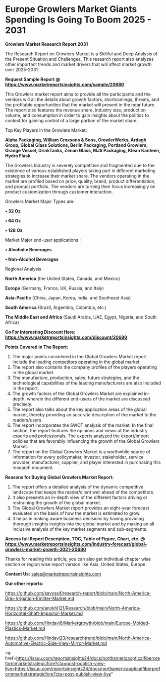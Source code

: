 # Europe Growlers Market Giants Spending Is Going To Boom 2025 - 2031

<strong>Growlers Market Research Report 2031</strong>

The Research Report on Growlers Market is a Skillful and Deep Analysis of the Present Situation and Challenges. This research report also analyzes other important trends and market drivers that will affect market growth over 2025-2031.

<strong>Request Sample Report @ <a href=https://www.marketreportsinsights.com/sample/20680>https://www.marketreportsinsights.com/sample/20680</a></strong>

This Growlers market report aims to provide all the participants and the vendors will all the details about growth factors, shortcomings, threats, and the profitable opportunities that the market will present in the near future. The report also features the revenue share, industry size, production volume, and consumption in order to gain insights about the politics to contest for gaining control of a large portion of the market share.

Top Key Players in the Growlers Market:

<strong>Alpha Packaging, William Croxsons & Sons, GrowlerWerks, Ardagh Group, Global Glass Solutions, Berlin Packaging, Portland Growlers, Orange Vessel, DrinkTanks, Zenan Glass, MJS Packaging, Klean Kanteen, Hydro Flask</strong>

The Growlers Industry is severely competitive and fragmented due to the existence of various established players taking part in different marketing strategies to increase their market share. The vendors operating in the market are profiled based on price, quality, brand, product differentiation, and product portfolio. The vendors are turning their focus increasingly on product customization through customer interaction.

Growlers Market Major Types are:

<strong>• 32 Oz

• 64 Oz

• 128 Oz</strong>

Market Major end-user applications :

<strong>• Alcoholic Beverages

• Non-Alcohol Beverages</strong>

Regional Analysis

</u><strong><b>North America</b></strong> (the United States, Canada, and Mexico)

<strong><b>Europe </b></strong>(Germany, France, UK, Russia, and Italy)

<strong><b>Asia-Pacific</b></strong> (China, Japan, Korea, India, and Southeast Asia)

<strong><b>South America</b></strong> (Brazil, Argentina, Colombia, etc.)

<strong><b>The Middle East and Africa</b></strong> (Saudi Arabia, UAE, Egypt, Nigeria, and South Africa)

<strong>Go For Interesting Discount Here: <a href=https://www.marketreportsinsights.com/discount/20680>https://www.marketreportsinsights.com/discount/20680</a></strong>

<strong>Points Covered in The Report:</strong>
<ol>
  <li>The major points considered in the Global Growlers Market report include the leading competitors operating in the global market.</li>
  <li>The report also contains the company profiles of the players operating in the global market.</li>
  <li>The manufacture, production, sales, future strategies, and the technological capabilities of the leading manufacturers are also included in the report.</li>
  <li>The growth factors of the Global Growlers Market are explained in-depth, wherein the different end-users of the market are discussed precisely.</li>
  <li>The report also talks about the key application areas of the global market, thereby providing an accurate description of the market to the readers/users.</li>
  <li>The report incorporates the SWOT analysis of the market. In the final section, the report features the opinions and views of the industry experts and professionals. The experts analyzed the export/import policies that are favorably influencing the growth of the Global Growlers Market.</li>
  <li>The report on the Global Growlers Market is a worthwhile source of information for every policymaker, investor, stakeholder, service provider, manufacturer, supplier, and player interested in purchasing this research document.</li>
</ol>
<strong>Reasons for Buying Global Growlers Market Report:</strong>

<ol>
  <li>The report offers a detailed analysis of the dynamic competitive landscape that keeps the reader/client well ahead of the competitors.</li>
  <li>It also presents an in-depth view of the different factors driving or restraining the growth of the global market.</li>
  <li>The Global Growlers Market report provides an eight-year forecast evaluated on the basis of how the market is estimated to grow.</li>
  <li>It helps in making aware business decisions by having providing thorough insights insights into the global market and by making an all-inclusive analysis of the key market segments and sub-segments.</li>
</ol>
<strong>Access full Report Description, TOC, Table of Figure, Chart, etc. @ <a href=https://www.marketreportsinsights.com/industry-forecast/global-growlers-market-growth-2021-20680>https://www.marketreportsinsights.com/industry-forecast/global-growlers-market-growth-2021-20680</a></strong>


Thanks for reading this article; you can also get individual chapter wise section or region wise report version like Asia, United States, Europe.

<strong>Contact Us:</strong>
sales@marketreportsinsights.com

<strong>Our other reports:</strong>

<a href=https://github.com/sayysaif/research-report/blob/main/North-America-Drip-Irrigation-Emitter-Market.md>https://github.com/sayysaif/research-report/blob/main/North-America-Drip-Irrigation-Emitter-Market.md</a>

<a href=https://github.com/anokhi121/Research/blob/main/North-America-Horizontal-Shaft-Impactor-Market.md>https://github.com/anokhi121/Research/blob/main/North-America-Horizontal-Shaft-Impactor-Market.md</a>

<a href=https://github.com/Hindavi8/Marketgrowth/blob/main/Europe-Molded-Plastics-Market.md>https://github.com/Hindavi8/Marketgrowth/blob/main/Europe-Molded-Plastics-Market.md</a>

<a href=https://github.com/Hindavi23/researchtrend/blob/main/North-America-Automotive-Electric-Side-View-Mirror-Market.md>https://github.com/Hindavi23/researchtrend/blob/main/North-America-Automotive-Electric-Side-View-Mirror-Market.md</a>

<a href=https://issuu.com/reportsinsights24/docs/northamericaopticalfiberpreformmarketstrategicfore?cta=post-publish-view-live>https://issuu.com/reportsinsights24/docs/northamericaopticalfiberpreformmarketstrategicfore?cta=post-publish-view-live</a>"
